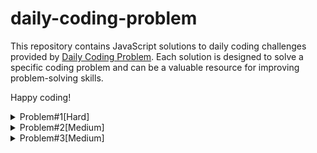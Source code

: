 # daily-coding-problem

This repository contains JavaScript solutions to daily coding challenges provided by [Daily Coding Problem](https://www.dailycodingproblem.com/). Each solution is designed to solve a specific coding problem and can be a valuable resource for improving problem-solving skills.

Happy coding!

<details>
<summary>Problem#1[Hard]</summary>
<br/>
This coding interview problem was asked by Uber.

Given an array of integers, return a new array such that each element at index `i` of the new array is the product of all the numbers in the original array except the one at `i`.

For example, if our input was `[1, 2, 3, 4, 5]`, the expected output would be `[120, 60, 40, 30, 24]`. If our input was `[3, 2, 1]`, the expected output would be `[2, 3, 6]`.

**Follow-Up**

What if you can't use division?

**Solution 1 - Brute Force (O(n^2) Time Complexity)**

The first solution uses a brute force approach with a time complexity of O(n^2). It calculates the product of all elements except the current element for each element in the array.

```javascript
function getProductOfArray(array) {
  let arr = [];
  for (let i = 0; i < array.length; i++) {
    let multiple = 1;
    for (let j = 0; j < array.length; j++) {
      if (array[i] !== array[j]) {
        multiple *= array[j]
      }
    }
    arr.push(multiple)
  }

  return arr;
}
```

**Solution 2 - (Optimized O(n) Time Complexity)**

Create Arrays for the Left and Right Side of the Product.

```javascript
function getProductOfArray(array) {
  const leftProdArray = new Array(array.length);
  const rightProdArray = new Array(array.length);
  const finalArray = new Array(array.length);

  leftProdArray[0] = 1;
  for(let i = 1; i  < array.length; i++){
    leftProdArray[i] = array[i - 1] * leftProdArray[i - 1];
  }

  rightProdArray[array.length - 1] = 1;
  for (let i = array.length - 2; i >= 0; i--) {
    rightProdArray[i] = array[i + 1] * rightProdArray[i + 1];
  }

  for (let i = 0; i < array.length; i++) {
    finalArray[i] = leftProdArray[i] * rightProdArray[i];
  }

  return finalArray;
}
```
**Usage**

To use these solutions, you can call the getProductOfArray function with an array of integers as an argument. For example:

```javascript
console.log(getProductOfArray([3, 2, 1])); // Outputs: [2, 3, 6]
```
</details>

<details>
<summary>Problem#2[Medium]</summary>
<br/>
This problem was asked by Google.

Given the root to a binary tree, implement serialize(root), which serializes the tree into a string, and deserialize(s), which deserializes the string back into the tree.

For example, given the following Node class

```python
class Node:
    def __init__(self, val, left=None, right=None):
        self.val = val
        self.left = left
        self.right = right
```
The following test should pass:

```python
node = Node('root', Node('left', Node('left.left')), Node('right'))
assert deserialize(serialize(node)).left.left.val == 'left.left'
```

**Solution 1 (DFS approach - Preorder)**

 serializing and deserializing a binary tree using the Depth-First Search (DFS) approach to traverse the tree.
```javascript
class Node {
  constructor(val, left = null, right = null) {
    this.val = val;
    this.left = left;
    this.right = right;
  }
}

function serialize(node) {
  let res = [];
  function dfs(node) {
    if (!node) {
      res.push("N");
      return;
    }
    res.push(node.val);
    dfs(node.left);
    dfs(node.right);
  };
  dfs(node);
  return res.join(',');
};

function deserialize(string) {
  data = string.split(',');
  let i = 0;

  function dfs() {
    if (data[i] === "N") {
      i++;
      return null;
    }

    const node = new Node(data[i]);
    i++;
    node.left = dfs();
    node.right = dfs();
    return node;
  }

  return dfs();
}


const node = new Node('root', new Node('left', new Node('left.left')), new Node('right'));
const serialized = serialize(node);
const deserialized = deserialize(serialized);

console.log(deserialized.left.left.val); // Outputs: 'left.left'
```

**Time Complexity**

serialize and deserialize functions both have the O(N) complexity, where N is the number of nodes in the binary tree. This is because the functions visit each node exactly once while performing the DFS traversal.


</details>


<details>
<summary>Problem#3[Medium]</summary>
<br/>
Good morning! Here's your coding interview problem for today.

This problem was asked by Facebook.

Given the mapping a = 1, b = 2, ... z = 26, and an encoded message, count the number of ways it can be decoded.

For example, the message '111' would give 3, since it could be decoded as 'aaa', 'ka', and 'ak'.

You can assume that the messages are decodable. For example, '001' is not allowed.
**Solution**
<br/>
```javascript

```

</details>
